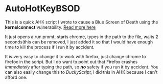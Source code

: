 # AutoHotKeyBSOD
This is a quick AHK script I wrote to cause a Blue Screen of Death using the **kernelconnect** vulnerability. [Read more here](https://www.bleepingcomputer.com/news/security/windows-10-bug-crashes-your-pc-when-you-access-this-location/)

It just opens a run promt, starts chrome, types in the path to the file, waits 2 seconds(this can be removed, I just added it so that I would have enough time to kill the process if I run it by accident.

It is very easy to change it to work with firefox, just change chrome to firefox in the script. But I do want to point out that Firefox crashes *immediately* after typing the path, so ***no*** safety if you run it by accident. 
You can also easily change this to *DuckyScript*, I did this in AHK because I can't afford one.
